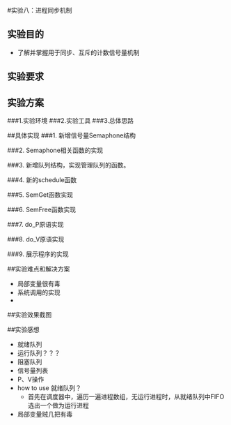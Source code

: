 #实验八：进程同步机制
##	实验目的
-	了解并掌握用于同步、互斥的计数信号量机制
##	实验要求
##	实验方案
###1.实验环境
###2.实验工具
###3.总体思路

##具体实现
###1.	新增信号量Semaphone结构

###2.	Semaphone相关函数的实现

###3.	新增队列结构，实现管理队列的函数。

###4.	新的schedule函数

###5.	SemGet函数实现

###6.	SemFree函数实现

###7.	do_P原语实现

###8.	do_V原语实现

###9.	展示程序的实现

##实验难点和解决方案
-	局部变量很有毒
- 	系统调用的实现
-  
##实验效果截图

##实验感想
-	就绪队列
- 	运行队列？？？
- 	阻塞队列
-  信号量列表
-  P、V操作
-  how to use 就绪队列？
	-	首先在调度器中，遍历一遍进程数组，无运行进程时，从就绪队列中FIFO选出一个做为运行进程
-	局部变量贼几把有毒